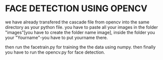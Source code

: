 # FACE DETECTION USING OPENCV


we have already transfered the cascade file from opencv into the same directory as your python file. 
you have to paste all your images in the folder "images"[you have to create the folder name image], inside the folder you your "Yourname"-you have to put yourname there.

then run the facetrain.py for training the the data using numpy.
then finally you have to run the opencv.py for face detection.
